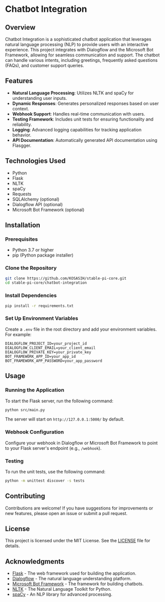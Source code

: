 # Chatbot Integration

## Overview

Chatbot Integration is a sophisticated chatbot application that leverages natural language processing (NLP) to provide users with an interactive experience. This project integrates with Dialogflow and the Microsoft Bot Framework, allowing for seamless communication and support. The chatbot can handle various intents, including greetings, frequently asked questions (FAQs), and customer support queries.

## Features

- **Natural Language Processing**: Utilizes NLTK and spaCy for understanding user inputs.
- **Dynamic Responses**: Generates personalized responses based on user context.
- **Webhook Support**: Handles real-time communication with users.
- **Testing Framework**: Includes unit tests for ensuring functionality and reliability.
- **Logging**: Advanced logging capabilities for tracking application behavior.
- **API Documentation**: Automatically generated API documentation using Flasgger.

## Technologies Used

- Python
- Flask
- NLTK
- spaCy
- Requests
- SQLAlchemy (optional)
- Dialogflow API (optional)
- Microsoft Bot Framework (optional)

## Installation

### Prerequisites

- Python 3.7 or higher
- pip (Python package installer)

### Clone the Repository

```bash
git clone https://github.com/KOSASIH/stable-pi-core.git
cd stable-pi-core/chatbot-integration
```

### Install Dependencies

```bash
pip install -r requirements.txt
```

### Set Up Environment Variables

Create a `.env` file in the root directory and add your environment variables. For example:

```plaintext
DIALOGFLOW_PROJECT_ID=your_project_id
DIALOGFLOW_CLIENT_EMAIL=your_client_email
DIALOGFLOW_PRIVATE_KEY=your_private_key
BOT_FRAMEWORK_APP_ID=your_app_id
BOT_FRAMEWORK_APP_PASSWORD=your_app_password
```

## Usage

### Running the Application

To start the Flask server, run the following command:

```bash
python src/main.py
```

The server will start on `http://127.0.0.1:5000/` by default.

### Webhook Configuration

Configure your webhook in Dialogflow or Microsoft Bot Framework to point to your Flask server's endpoint (e.g., `/webhook`).

### Testing

To run the unit tests, use the following command:

```bash
python -m unittest discover -s tests
```

## Contributing

Contributions are welcome! If you have suggestions for improvements or new features, please open an issue or submit a pull request.

## License

This project is licensed under the MIT License. See the [LICENSE](LICENSE) file for details.

## Acknowledgments

- [Flask](https://flask.palletsprojects.com/) - The web framework used for building the application.
- [Dialogflow](https://dialogflow.cloud.google.com/) - The natural language understanding platform.
- [Microsoft Bot Framework](https://dev.botframework.com/) - The framework for building chatbots.
- [NLTK](https://www.nltk.org/) - The Natural Language Toolkit for Python.
- [spaCy](https://spacy.io/) - An NLP library for advanced processing.

